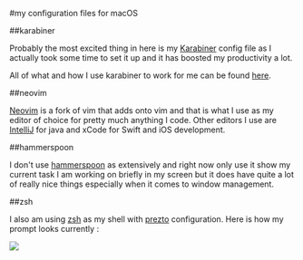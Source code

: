 #my configuration files for macOS

##karabiner

Probably the most excited thing in here is my [Karabiner](https://pqrs.org/osx/karabiner/) config file as I actually took some time to set it up and it has boosted my productivity a lot. 

All of what and how I use karabiner to work for me can be found [here](https://github.com/nikitavoloboev/dotfiles/tree/master/karabiner).

##neovim

[Neovim](https://github.com/neovim/neovim) is a fork of vim that adds onto vim and that is what I use as my editor of choice for pretty much anything I code. Other editors I use are [IntelliJ](https://www.jetbrains.com/idea/) for java and xCode for Swift and iOS development.

##hammerspoon

I don't use [hammerspoon](http://www.hammerspoon.org/) as extensively and right now only use it show my current task I am working on briefly in my screen but it does have quite a lot of really nice things especially when it comes to window management.

##zsh

I also am using [zsh](http://www.zsh.org) as my shell with [prezto](https://github.com/sorin-ionescu/prezto) configuration. Here is how my prompt looks currently : 

![](https://i.imgur.com/iLAX5P6.png)


